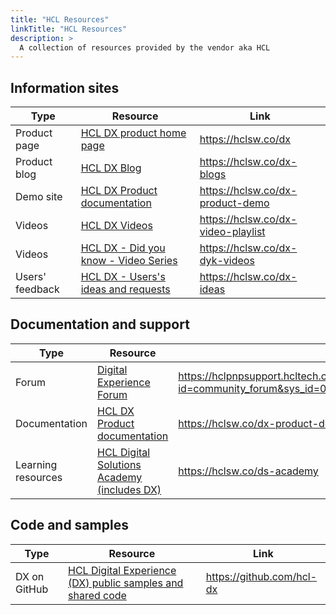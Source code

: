 ```yaml
---
title: "HCL Resources"
linkTitle: "HCL Resources"
description: >
  A collection of resources provided by the vendor aka HCL
---
```


## Information sites
| Type | Resource      | Link         |
|------|---------------|-----------------|
| Product page | <a href="https://hclsw.co/dx" target="_blank" >HCL DX product home page</a> | https://hclsw.co/dx | 
| Product blog | <a href="https://hclsw.co/dx-blogs" target="_blank" >HCL DX Blog</a> | https://hclsw.co/dx-blogs | 
| Demo site | <a href="https://hclsw.co/dx-product-demo" target="_blank" >HCL DX Product documentation</a> | https://hclsw.co/dx-product-demo |
| Videos | <a href="https://hclsw.co/dx-video-playlist" target="_blank" >HCL DX Videos</a> | https://hclsw.co/dx-video-playlist |
| Videos | <a href="https://hclsw.co/dx-dyk-videos" target="_blank" >HCL DX - Did you know - Video Series</a> | https://hclsw.co/dx-dyk-videos |
| Users' feedback | <a href="https://hclsw.co/dx-ideas" target="_blank" >HCL DX - Users's ideas and requests</a> | https://hclsw.co/dx-ideas |

## Documentation and support

| Type | Resource      | Link         |
|------|---------------|-----------------|
| Forum |  <a href="https://hclpnpsupport.hcltech.com/community?id=community_forum&sys_id=02c5dcf01b32f70cc1f9759d1e4bcb43" target="_blank" >Digital Experience Forum</a> | https://hclpnpsupport.hcltech.com/community?id=community_forum&sys_id=02c5dcf01b32f70cc1f9759d1e4bcb43 |
| Documentation | <a href="https://hclsw.co/dx-product-documentation" target="_blank" >HCL DX Product documentation</a> | https://hclsw.co/dx-product-documentation |
| Learning resources | <a href="https://hclsw.co/ds-academy" target="_blank" >HCL Digital Solutions Academy (includes DX)</a> | https://hclsw.co/ds-academy  |

## Code and samples

| Type | Resource      | Link         |
|------|---------------|-----------------|
| DX on GitHub |  <a href="https://github.com/hcl-dx" target="_blank" >HCL Digital Experience (DX) public samples and shared code</a> | https://github.com/hcl-dx
